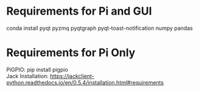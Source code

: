 # Requirements for Pi and GUI
 conda install pyqt pyzmq pyqtgraph pyqt-toast-notification numpy pandas

# Requirements for Pi Only
PiGPIO: pip install pigpio\
Jack Installation: https://jackclient-python.readthedocs.io/en/0.5.4/installation.html#requirements

